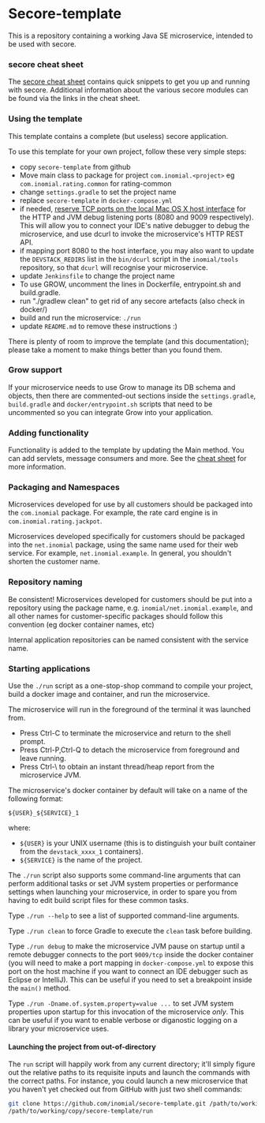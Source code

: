 # Secore-template

This is a repository containing a working Java SE microservice, intended to
be used with secore.

### secore cheat sheet

The [secore cheat sheet](https://github.com/inomial/secore) contains quick
snippets to get you up and running with secore. Additional information about
the various secore modules can be found via the links in the cheat sheet.

### Using the template

This template contains a complete (but useless) secore application.

To use this template for your own project, follow these very simple steps:

- copy `secore-template` from github 
- Move main class to package for project `com.inomial.<project>` eg `com.inomial.rating.common` for rating-common
- change `settings.gradle` to set the project name
- replace `secore-template` in `docker-compose.yml`
- if needed, [reserve TCP ports on the local Mac OS X host interface](https://wiki.inomial.net/home/devstack_host_ports)
  for the HTTP and JVM debug listening ports (8080 and 9009 respectively). This will allow you to connect your IDE's
  native debugger to debug the microservice, and use dcurl to invoke the microservice's HTTP REST API.
- if mapping port 8080 to the host interface, you may also want to update the `DEVSTACK_REDIRS` list in the
  `bin/dcurl` script in the `inomial/tools` repository, so that `dcurl` will recognise your microservice.
- update `Jenkinsfile` to change the project name
- To use GROW, uncomment the lines in Dockerfile, entrypoint.sh and build.gradle.
- run "./gradlew clean" to get rid of any secore artefacts (also check in docker/)
- build and run the microservice: `./run`
- update `README.md` to remove these instructions :)

There is plenty of room to improve the template (and this documentation);
please take a moment to make things better than you found them.

### Grow support

If your microservice needs to use Grow to manage its DB schema and objects,
then there are commented-out sections inside the `settings.gradle`,
`build.gradle` and `docker/entrypoint.sh` scripts that need to be uncommented
so you can integrate Grow into your application.

### Adding functionality

Functionality is added to the template by updating the Main method. You can
add servlets, message consumers and more. See the
[cheat sheet](https://github.com/inomial/secore) for more information.

### Packaging and Namespaces

Microservices developed for use by all customers should be packaged into the
`com.inomial` package. For example, the rate card engine is in `com.inomial.rating.jackpot`.

Microservices developed specifically for customers should be packaged into
the `net.inomial` package, using the same name used for their web service.
For example, `net.inomial.example`. In general, you shouldn't shorten
the customer name.

### Repository naming

Be consistent! Microservices developed for customers should be put into a
repository using the package name, e.g. `inomial/net.inomial.example`, and
all other names for customer-specific packages should follow this convention (eg
docker container names, etc)

Internal application repositories can be named consistent with the service name.

### Starting applications

Use the `./run` script as a one-stop-shop command to compile your project,
build a docker image and container, and run the microservice.

The microservice will run in the foreground of the terminal it was launched from.
  * Press Ctrl-C to terminate the microservice and return to the shell prompt.
  * Press Ctrl-P,Ctrl-Q to detach the microservice from foreground and leave running.
  * Press Ctrl-\ to obtain an instant thread/heap report from the microservice JVM.

The microservice's docker container by default will take on a name of the following format:

  ```
  ${USER}_${SERVICE}_1
  ```

where:
  * `${USER}` is your UNIX username (this is to distinguish your built container
    from the `devstack_xxxx_1` containers).
  * `${SERVICE}` is the name of the project.

The `./run` script also supports some command-line arguments that can perform additional
tasks or set JVM system properties or performance settings when launching your microservice,
in order to spare you from having to edit build script files for these common tasks.

Type `./run --help` to see a list of supported command-line arguments.

Type `./run clean` to force Gradle to execute the `clean` task before building.

Type `./run debug` to make the microservice JVM pause on startup until a remote
debugger connects to the port `9009/tcp` inside the docker container (you will
need to make a port mapping in `docker-compose.yml` to expose this port on the
host machine if you want to connect an IDE debugger such as Eclipse or
IntelliJ). This can be useful if you need to set a breakpoint inside the
`main()` method.

Type `./run -Dname.of.system.property=value ...` to set JVM system properties
upon startup for this invocation of the microservice *only*. This can be useful
if you want to enable verbose or diganostic logging on a library your
microservice uses.

#### Launching the project from out-of-directory

The `run` script will happily work from any current directory; it'll simply figure out
the relative paths to its requisite inputs and launch the commands with the correct
paths. For instance, you could launch a new microservice that you haven't yet checked
out from GitHub with just two shell commands:

  ```sh
  git clone https://github.com/inomial/secore-template.git /path/to/working/copy/secore-template
  /path/to/working/copy/secore-template/run
  ```
